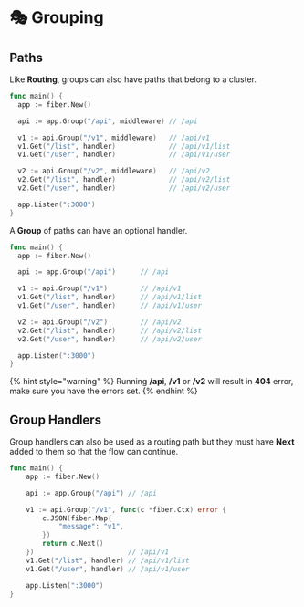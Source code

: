 # 🎭 Grouping

## Paths

Like **Routing**, groups can also have paths that belong to a cluster.

```go
func main() {
  app := fiber.New()

  api := app.Group("/api", middleware) // /api

  v1 := api.Group("/v1", middleware)   // /api/v1
  v1.Get("/list", handler)             // /api/v1/list
  v1.Get("/user", handler)             // /api/v1/user

  v2 := api.Group("/v2", middleware)   // /api/v2
  v2.Get("/list", handler)             // /api/v2/list
  v2.Get("/user", handler)             // /api/v2/user

  app.Listen(":3000")
}
```

A **Group** of paths can have an optional handler.

```go
func main() {
  app := fiber.New()

  api := app.Group("/api")      // /api

  v1 := api.Group("/v1")        // /api/v1
  v1.Get("/list", handler)      // /api/v1/list
  v1.Get("/user", handler)      // /api/v1/user

  v2 := api.Group("/v2")        // /api/v2
  v2.Get("/list", handler)      // /api/v2/list
  v2.Get("/user", handler)      // /api/v2/user

  app.Listen(":3000")
}
```

{% hint style="warning" %}
Running **/api**, **/v1** or **/v2** will result in **404** error, make sure you have the errors set.
{% endhint %}

## Group Handlers

Group handlers can also be used as a routing path but they must have **Next** added to them so that the flow can continue.

```go
func main() {
    app := fiber.New()

    api := app.Group("/api") // /api

    v1 := api.Group("/v1", func(c *fiber.Ctx) error {
        c.JSON(fiber.Map{
            "message": "v1",
        })
        return c.Next()
    })                       // /api/v1
    v1.Get("/list", handler) // /api/v1/list
    v1.Get("/user", handler) // /api/v1/user

    app.Listen(":3000")
}
```


